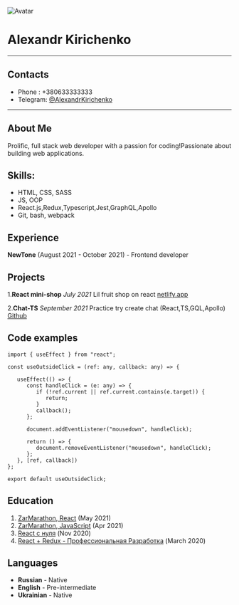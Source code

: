![Avatar](https://avatars.githubusercontent.com/u/52669128?s=150)
# Alexandr Kirichenko

___

## Contacts

- Phone : +380633333333
- Telegram: [@AlexandrKirichenko](https://t.me/AlexandrKirichenko)

___

## About Me

Prolific, full stack web developer with a passion for coding!Passionate about building  web applications.

## Skills:

+ HTML, CSS, SASS
+ JS, OOP
+ React.js,Redux,Typescript,Jest,GraphQL,Apollo
+ Git, bash, webpack

## Experience
**NewTone** (August 2021 - October 2021)  - Frontend developer

## Projects
1.**React mini-shop**
*July 2021*
Lil fruit shop on react
[netlify.app](https://stoic-feynman-e0be24.netlify.app/)

2.**Chat-TS**
*September 2021*
Practice try create chat (React,TS,GQL,Apollo)
[Github](https://github.com/AlexandrKirichenko/Chat-TS)


## Code examples

```React
import { useEffect } from "react";

const useOutsideClick = (ref: any, callback: any) => {
   
   useEffect(() => {
      const handleClick = (e: any) => {
         if (!ref.current || ref.current.contains(e.target)) {
            return;
         }
         callback();
      };
      
      document.addEventListener("mousedown", handleClick);
      
      return () => {
         document.removeEventListener("mousedown", handleClick);
      };
   }, [ref, callback])
};

export default useOutsideClick;
```
## Education
1. [ZarMarathon, React](https://www.zarmarathon.com/) (May 2021)
2. [ZarMarathon, JavaScript](https://www.zarmarathon.com/) (Apr 2021)
3. [React с нуля](https://www.udemy.com/course/react-from-scratch/) (Nov 2020)
5. [React + Redux - Профессиональная Разработка](https://www.udemy.com/course/pro-react-redux/) (March 2020)

## Languages

+ **Russian** - Native
+ **English** - Pre-intermediate
+ **Ukrainian** - Native